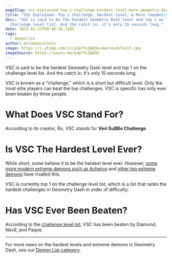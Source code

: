 ```yaml
---
pageSlug: vsc-explained-top-1-challenge-hardest-level-more-geometry-dash
title: "VSC Explained: Top 1 Challenge, Hardest Level, & More (Geometry Dash)"
desc: "VSC is said to be the hardest Geometry Dash level and top 1 on the
  challenge level list. And the catch is: it's only 15 seconds long."
date: 2023-01-22T09:46:38.338Z
tags:
  - demonlist
author: moldymacaronix
image: https://i.ytimg.com/vi/yXpTYLQpEOo/maxresdefault.jpg
imageSource: https://youtu.be/yXpTYLQpEOo
---
```

VSC is said to be the hardest Geometry Dash level and top 1 on the challenge level list. And the catch is: it's only 15 seconds long.

VSC is known as a "challenge," which is a short but difficult level. Only the most elite players can beat the top challenges. VSC is specific has only ever been beaten by three people.

# What Does VSC Stand For?

According to its creator, Bo, VSC stands for **Veri SuBBo Challenge**.

# Is VSC The Hardest Level Ever?

While short, some believe it to be the hardest level ever. However, [some more modern extreme demons such as Acheron](/posts/breaking-acheron-takes-1-spot-on-geometry-dash-demonlist/) and [other top extreme demons](/posts/geometry-dash-levels-top-10-hardest-extreme-demons-2022/) have rivalled this.

VSC is currently top 1 on the challenge level list, which is a list that ranks the hardest challenges in Geometry Dash in order of difficulty.

# Has VSC Ever Been Beaten?

According to the [challenge level list](https://challengelist.gd/), VSC has been beaten by Diamond, Nev9, and Paqoe.

---

For more news on the hardest levels and extreme demons in Geometry Dash, see our [Demon List category](/categories/demonlist/).